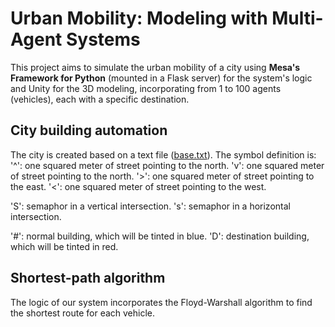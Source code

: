 # Urban Mobility: Modeling with Multi-Agent Systems
This project aims to simulate the urban mobility of a city using **Mesa's Framework for Python** (mounted in a Flask server) for the system's logic and Unity for the 3D modeling, incorporating from 1 to 100 agents (vehicles), each with a specific destination.

## City building automation
The city is created based on a text file ([base.txt](/Flask/base.txt)). The symbol definition is:
'^': one squared meter of street pointing to the north.
'v': one squared meter of street pointing to the north.
'>': one squared meter of street pointing to the east.
'<': one squared meter of street pointing to the west.

'S': semaphor in a vertical intersection.
's': semaphor in a horizontal intersection.

'#': normal building, which will be tinted in blue.
'D': destination building, which will be tinted in red.

## Shortest-path algorithm
The logic of our system incorporates the Floyd-Warshall algorithm to find the shortest route for each vehicle.
